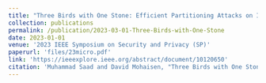 ```yaml
---
title: "Three Birds with One Stone: Efficient Partitioning Attacks on Interdependent Cryptocurrency Networks"
collection: publications
permalink: /publication/2023-03-01-Three-Birds-with-One-Stone
date: 2023-01-01
venue: '2023 IEEE Symposium on Security and Privacy (SP)'
paperurl: 'files/23micro.pdf'
link: 'https://ieeexplore.ieee.org/abstract/document/10120650'
citation: 'Muhammad Saad and David Mohaisen, "Three Birds with One Stone: Efficient Partitioning Attacks on Interdependent Cryptocurrency Networks," IEEE Symposium on Security and Privacy (SP) 2023.'
---
```

